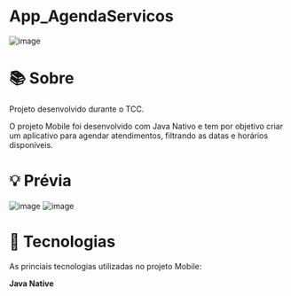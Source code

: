 # App_AgendaServicos

![image](https://user-images.githubusercontent.com/45596831/116002806-c8c47c00-a5d1-11eb-9341-ec183015b582.png)
 
 
 #       📚 Sobre
 
 Projeto desenvolvido durante o TCC.

O projeto Mobile foi desenvolvido com Java Nativo e tem por objetivo criar um aplicativo para agendar atendimentos, filtrando as datas e horários disponíveis.

#       💡 Prévia

![image](https://user-images.githubusercontent.com/45596831/116003817-1e028c80-a5d6-11eb-9696-b988755c92a9.png)                                                           ![image](https://user-images.githubusercontent.com/45596831/116003813-1216ca80-a5d6-11eb-91f9-0209d74c92d9.png)

#     🚀 Tecnologias

As princiais tecnologias utilizadas no projeto Mobile:

**Java Native**
